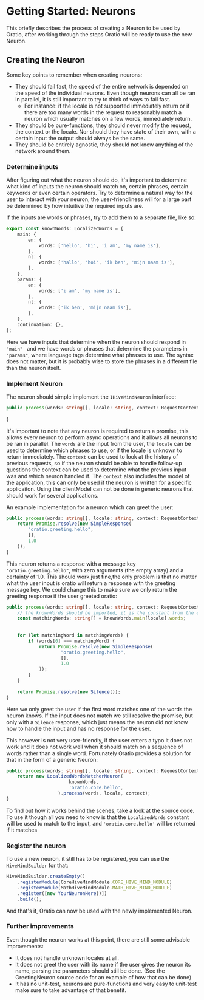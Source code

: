 # Getting Started: Neurons

This briefly describes the process of creating a Neuron to be used by Oratio, after working through the steps Oratio will be ready to use the new Neuron.

## Creating the Neuron

Some key points to remember when creating neurons:

* They should fail fast, the speed of the entire network is depended on the speed of the individual neurons. Even though neurons can all be ran in parallel, it is still important to try to think of ways to fail fast.
    * For instance: if the locale is not supported immediately return or if there are too many words in the request to reasonably match a neuron which usually matches on a few words, immediately return.
* They should be pure-functions, they should never modify the request, the context or the locale. Nor should they have state of their own, with a certain input the output should always be the same.
* They should be entirely agnostic, they should not know anything of the network around them.

### Determine inputs 

After figuring out what the neuron should do, it's important to determine what kind of inputs the neuron should match on, certain phrases, certain keywords or even certain operators. Try to determine a natural way for the user to interact with your neuron, the user-friendliness will for a large part be determined by how intuitive the required inputs are.

If the inputs are words or phrases, try to add them to a separate file, like so:

```typescript
export const knownWords: LocalizedWords = {
    main: {
        en: {
            words: ['hello', 'hi', 'i am', 'my name is'],
        },
        nl: {
            words: ['hallo', 'hoi', 'ik ben', 'mijn naam is'],
        },
    },
    params: {
        en: {
            words: ['i am', 'my name is'],
        },
        nl: {
            words: ['ik ben', 'mijn naam is'],
        },
    },
    continuation: {},
};
```

Here we have inputs that determine when the neuron should respond in `"main" ` and we have words or phrases that determine the parameters in `"params"`, where language tags determine what phrases to use. The syntax does not matter, but it is probably wise to store the phrases in a different file than the neuron itself.

### Implement Neuron

The neuron should simple implement the `IHiveMindNeuron` interface:

```typescript
public process(words: string[], locale: string, context: RequestContext): Promise<INeuronResponse> {
    
}
```

It's important to note that any neuron is required to return a promise, this allows every neuron to perform async operations and it allows all neurons to be ran in parallel. The `words` are the input from the user, the `locale` can be used to determine which phrases to use, or if the locale is unknown to return immediately. The `context` can be used to look at the history of previous requests, so if the neuron should be able to handle follow-up questions the context can be used to determine what the previous input was and which neuron handled it. The `context` also includes the model of the application, this can only be used if the neuron is written for a specific applicaiton. Using the clientModel can not be done in generic neurons that should work for several applications.

An example implementation for a neuron which can greet the user:
```typescript
public process(words: string[], locale: string, context: RequestContext): Promise<INeuronResponse> {
    return Promise.resolve(new SimpleResponse(
        "oratio.greeting.hello",
        [],
        1.0
    ));    
}
```
This neuron returns a response with a message key `"oratio.greeting.hello"`, with zero arguments (the empty array) and a certainty of 1.0. This should work just fine,the only problem is that no matter what the user input is oratio will return a response with the greeting message key. We could change this to make sure we only return the greeting response if the user greeted oratio:

```typescript
public process(words: string[], locale: string, context: RequestContext): Promise<INeuronResponse> {
    // the knownWords should be imported, it is the constant from the example above
    const matchingWords: string[] = knownWords.main[locale].words; 
    
    
    for (let matchingWord in matchingWords) {
        if (words[0] === matchingWord) {
            return Promise.resolve(new SimpleResponse(
                    "oratio.greeting.hello",
                    [],
                    1.0
            ));            
        }
    }
    
    return Promise.resolve(new Silence());          
}
```

Here we only greet the user if the first word matches one of the words the neuron knows. If the input does not match we still resolve the promise, but only with a `Silence` response, which just means the neuron did not know how to handle the input and has no response for the user.

This however is not very user-friendly, if the user enters a typo it does not work and it does not work well when it should match on a sequence of words rather than a single word. Fortunately Oratio provides a solution for that in the form of a generic Neuron:

```typescript
public process(words: string[], locale: string, context: RequestContext): Promise<INeuronResponse> {
    return new LocalizedWordsMatcherNeuron(
                       knownWords,
                       'oratio.core.hello',
                   ).process(words, locale, context);
}
```

To find out how it works behind the scenes, take a look at the source code. To use it though all you need to know is that the `LocalizedWords` constant will be used to match to the input, and `'oratio.core.hello'` will be returned if it matches

### Register the neuron

To use a new neuron, it still has to be registered, you can use the `HiveMindBuilder` for that:

```typescript
HiveMindBuilder.createEmpty()
    .registerModule(CoreHiveMindModule.CORE_HIVE_MIND_MODULE)
    .registerModule(MathHiveMindModule.MATH_HIVE_MIND_MODULE)
    .register([new YourNeuronHere()])
    .build();
```

And that's it, Oratio can now be used with the newly implemented Neuron.

### Further improvements

Even though the neuron works at this point, there are still some advisable improvements:

* It does not handle unknown locales at all.
* It does not greet the user with its name if the user gives the neuron its name, parsing the parameters should still be done. (See the GreetingNeuron source code for an example of how that can be done)
* It has no unit-test, neurons are pure-functions and very easy to unit-test make sure to take advantage of that benefit. 
